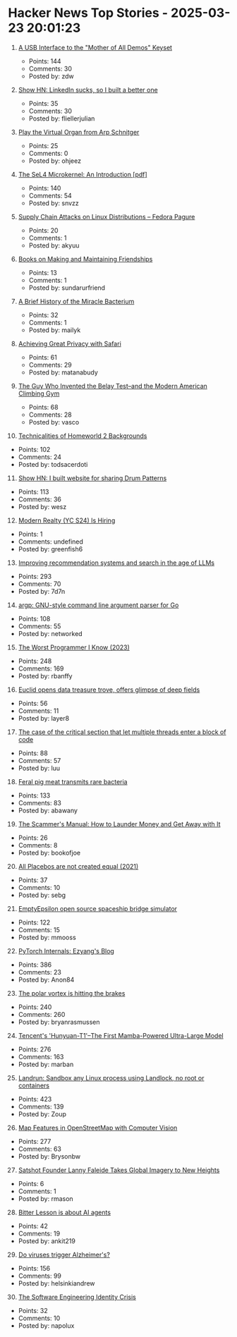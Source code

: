 # Hacker News Top Stories - 2025-03-23 20:01:23

1. [A USB Interface to the "Mother of All Demos" Keyset](https://www.righto.com/2025/03/mother-of-all-demos-usb-keyset-interface.html)
   - Points: 144
   - Comments: 30
   - Posted by: zdw

2. [Show HN: LinkedIn sucks, so I built a better one](https://heyopenspot.com/)
   - Points: 35
   - Comments: 30
   - Posted by: fliellerjulian

3. [Play the Virtual Organ from Arp Schnitger](https://www.orgelstadt-hamburg.de/play-arp/)
   - Points: 25
   - Comments: 0
   - Posted by: ohjeez

4. [The SeL4 Microkernel: An Introduction [pdf]](https://sel4.systems/About/seL4-whitepaper.pdf)
   - Points: 140
   - Comments: 54
   - Posted by: snvzz

5. [Supply Chain Attacks on Linux Distributions – Fedora Pagure](https://fenrisk.com/pagure)
   - Points: 20
   - Comments: 1
   - Posted by: akyuu

6. [Books on Making and Maintaining Friendships](https://www.scotthyoung.com/blog/2025/03/18/8-books-on-making-friends/)
   - Points: 13
   - Comments: 1
   - Posted by: sundarurfriend

7. [A Brief History of the Miracle Bacterium](https://www.asimov.press/p/miracle-bacterium)
   - Points: 32
   - Comments: 1
   - Posted by: mailyk

8. [Achieving Great Privacy with Safari](https://matanabudy.com/achieving-great-privacy-with-safari/)
   - Points: 61
   - Comments: 29
   - Posted by: matanabudy

9. [The Guy Who Invented the Belay Test–and the Modern American Climbing Gym](https://www.climbing.com/people/peter-mayfield-belay-test-modern-american-climbing-gym-history/)
   - Points: 68
   - Comments: 28
   - Posted by: vasco

10. [Technicalities of Homeworld 2 Backgrounds](https://simonschreibt.de/gat/homeworld-2-backgrounds/)
   - Points: 102
   - Comments: 24
   - Posted by: todsacerdoti

11. [Show HN: I built website for sharing Drum Patterns](http://drumpatterns.onether.com)
   - Points: 113
   - Comments: 36
   - Posted by: wesz

12. [Modern Realty (YC S24) Is Hiring](https://www.workatastartup.com/jobs/66546)
   - Points: 1
   - Comments: undefined
   - Posted by: greenfish6

13. [Improving recommendation systems and search in the age of LLMs](https://eugeneyan.com/writing/recsys-llm/)
   - Points: 293
   - Comments: 70
   - Posted by: 7d7n

14. [argp: GNU-style command line argument parser for Go](https://github.com/tdewolff/argp)
   - Points: 108
   - Comments: 55
   - Posted by: networked

15. [The Worst Programmer I Know (2023)](https://dannorth.net/the-worst-programmer/)
   - Points: 248
   - Comments: 169
   - Posted by: rbanffy

16. [Euclid opens data treasure trove, offers glimpse of deep fields](https://www.esa.int/Science_Exploration/Space_Science/Euclid/Euclid_opens_data_treasure_trove_offers_glimpse_of_deep_fields)
   - Points: 56
   - Comments: 11
   - Posted by: layer8

17. [The case of the critical section that let multiple threads enter a block of code](https://devblogs.microsoft.com/oldnewthing/20250321-00/?p=110984)
   - Points: 88
   - Comments: 57
   - Posted by: luu

18. [Feral pig meat transmits rare bacteria](https://arstechnica.com/health/2025/03/florida-man-eats-feral-pig-meat-contracts-rare-biothreat-bacteria/)
   - Points: 133
   - Comments: 83
   - Posted by: abawany

19. [The Scammer's Manual: How to Launder Money and Get Away with It](https://www.nytimes.com/2025/03/23/world/asia/cambodia-money-laundering-huione.html)
   - Points: 26
   - Comments: 8
   - Posted by: bookofjoe

20. [All Placebos are not created equal (2021)](https://www.samstack.io/p/all-placebos-are-not-created-equal)
   - Points: 37
   - Comments: 10
   - Posted by: sebg

21. [EmptyEpsilon open source spaceship bridge simulator](https://daid.github.io/EmptyEpsilon/)
   - Points: 122
   - Comments: 15
   - Posted by: mmooss

22. [PyTorch Internals: Ezyang's Blog](https://blog.ezyang.com/2019/05/pytorch-internals/)
   - Points: 386
   - Comments: 23
   - Posted by: Anon84

23. [The polar vortex is hitting the brakes](https://www.climate.gov/news-features/blogs/polar-vortex/polar-vortex-hitting-brakes)
   - Points: 240
   - Comments: 260
   - Posted by: bryanrasmussen

24. [Tencent's 'Hunyuan-T1'–The First Mamba-Powered Ultra-Large Model](https://llm.hunyuan.tencent.com/#/blog/hy-t1?lang=en)
   - Points: 276
   - Comments: 163
   - Posted by: marban

25. [Landrun: Sandbox any Linux process using Landlock, no root or containers](https://github.com/Zouuup/landrun)
   - Points: 423
   - Comments: 139
   - Posted by: Zoup

26. [Map Features in OpenStreetMap with Computer Vision](https://blog.mozilla.ai/map-features-in-openstreetmap-with-computer-vision/)
   - Points: 277
   - Comments: 63
   - Posted by: Brysonbw

27. [Satshot Founder Lanny Faleide Takes Global Imagery to New Heights](https://www.croplife.com/precision-tech/satshot/)
   - Points: 6
   - Comments: 1
   - Posted by: rmason

28. [Bitter Lesson is about AI agents](https://ankitmaloo.com/bitter-lesson/)
   - Points: 42
   - Comments: 19
   - Posted by: ankit219

29. [Do viruses trigger Alzheimer's?](https://www.economist.com/science-and-technology/2025/03/17/do-viruses-trigger-alzheimers)
   - Points: 156
   - Comments: 99
   - Posted by: helsinkiandrew

30. [The Software Engineering Identity Crisis](https://annievella.com/posts/the-software-engineering-identity-crisis/)
   - Points: 32
   - Comments: 10
   - Posted by: napolux

